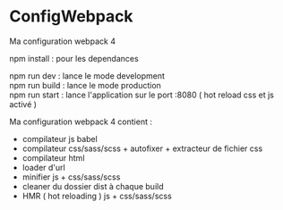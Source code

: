 # ConfigWebpack
Ma configuration webpack 4 

npm install : pour les dependances

npm run dev : lance le mode development </br>
npm run build : lance le mode production </br>
npm run start : lance l'application sur le port :8080 ( hot reload css et js activé )

Ma configuration webpack 4 contient :

- compilateur js babel 
- compilateur css/sass/scss + autofixer + extracteur de fichier css 
- compilateur html
- loader d'url
- minifier js + css/sass/scss
- cleaner du dossier dist à chaque build
- HMR ( hot reloading ) js + css/sass/scss

